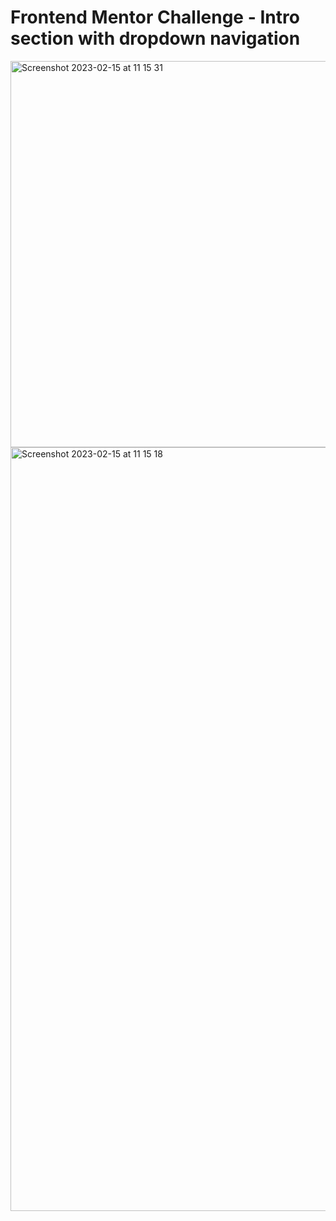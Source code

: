 # Frontend Mentor Challenge - Intro section with dropdown navigation

<img width="618" alt="Screenshot 2023-02-15 at 11 15 31" src="https://user-images.githubusercontent.com/100241036/219051800-0c08b708-25f5-4f0c-8ac3-d1f5018ac89b.png">
<img width="1222" alt="Screenshot 2023-02-15 at 11 15 18" src="https://user-images.githubusercontent.com/100241036/219051841-cbfd1127-ac45-4e97-9ddb-fe84f4b8e6a9.png">
